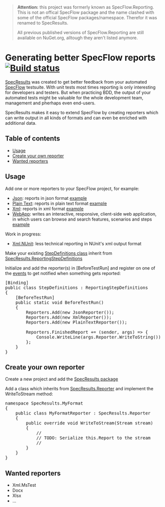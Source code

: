 > __Attention:__ this project was formerly known as SpecFlow.Reporting. This is
> not an offical SpecFlow package and the name clashed with some of the
> official SpecFlow packages/namespace. Therefor it was renamed to
> SpecResults.
>
> All previous published versions of SpecFlow.Reporting are still available on
> NuGet.org, alltough they aren't listed anymore.

# Generating better SpecFlow reports [![Build status](https://ci.appveyor.com/api/projects/status/yk664hx48ei6l5s2?svg=true)](https://ci.appveyor.com/project/williamsia/specresults)

[SpecResults](https://www.nuget.org/packages/SpecResults) was created to get better feedback from your automated [SpecFlow](http://www.specflow.org/) testsuite. With unit tests most times reporting is only interesting for developers and testers. But when practicing BDD, the output of your automated tests might be valuable for the whole development team, management and pherhaps even end-users.

SpecResults makes it easy to extend SpecFlow by creating reporters which can write output in all kinds of formats and can even be enriched with additional data.

## Table of contents
  -  [Usage](#usage)
  -  [Create your own reporter](#create-your-own-reporter)
  -  [Wanted reporters](#wanted-reporters)

## Usage

Add one or more reporters to your SpecFlow project, for example:
  -  [Json](https://www.nuget.org/packages/SpecResults.Json/): reports in json format [example](https://raw.githubusercontent.com/specflowreporting/SpecResults/master/SpecResults.ApprovalTestSuite/approvals/SpecResults.Json.JsonReporter/approval.txt)
  -  [Plain Text](https://www.nuget.org/packages/SpecResults.Text/): reports in plain text format [example](https://raw.githubusercontent.com/specflowreporting/SpecResults/master/SpecResults.ApprovalTestSuite/approvals/SpecResults.Text.PlainTextReporter/approval.txt)
  -  [Xml](https://www.nuget.org/packages/SpecResults.Xml/): reports in xml format [example](https://raw.githubusercontent.com/specflowreporting/SpecResults/master/SpecResults.ApprovalTestSuite/approvals/SpecResults.Xml.XmlReporter/approval.txt)
  -  [WebApp](https://www.nuget.org/packages/SpecResults.WebApp/): writes an interactive, responsive, client-side web application, in which users can browse and search features, scenarios and steps [example](http://specflowreporting.azurewebsites.net/)

Work in progress:
  -  [Xml.NUnit](https://www.nuget.org/packages/SpecResults.Xml.NUnit/): less technical reporting in NUnit's xml output format
   
Make your existing [StepDefinitions class](https://github.com/techtalk/SpecFlow/wiki/Step-Definitions) inherit from [SpecResults.ReportingStepDefinitions](https://github.com/specflowreporting/SpecResults/blob/master/SpecResults/ReportingStepDefinitions.cs)

Initialize and add the reporter(s) in [BeforeTestRun] and register on one of the [events](https://github.com/specflowreporting/SpecResults/blob/master/SpecResults/Reporters.Events.cs) to get notified when something gets reported:

<pre>
[Binding]
public class StepDefinitions : ReportingStepDefinitions
{
	[BeforeTestRun]
	public static void BeforeTestRun()
	{
		Reporters.Add(new JsonReporter());
		Reporters.Add(new XmlReporter());
		Reporters.Add(new PlainTextReporter());

		Reporters.FinishedReport += (sender, args) => {
			Console.WriteLine(args.Reporter.WriteToString());
		};
	}
}	
</pre>

## Create your own reporter

Create a new project and add the [SpecResults package](https://www.nuget.org/packages/SpecResults)

Add a class which inherits from [SpecResults.Reporter](https://github.com/specflowreporting/SpecResults/blob/master/SpecResults/Reporter.cs) and implement the WriteToStream method:

<pre>
namespace SpecResults.MyFormat
{
	public class MyFormatReporter : SpecResults.Reporter
	{
		public override void WriteToStream(Stream stream)
		{
			//
			// TODO: Serialize this.Report to the stream
			//
		}
	}
}
</pre>

## Wanted reporters
  -  Xml.MsTest
  -  Docx
  -  Xlsx
  -  ...
